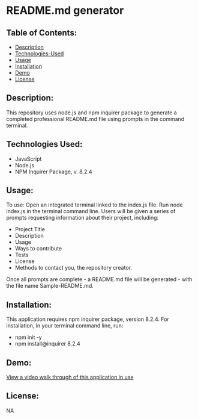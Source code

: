 # README.md generator

## Table of Contents:

- [Description](#description)
- [Technologies-Used](#technologies-used)
- [Usage](#usage)
- [Installation](#installation)
- [Demo](#demo)
- [License](#license)

## Description:

This repository uses node.js and npm inquirer package to generate a completed professional README.md file using prompts in the command terminal.

## Technologies Used:

- JavaScript
- Node.js
- NPM Inquirer Package, v. 8.2.4

## Usage:

To use: Open an integrated terminal linked to the index.js file. Run node index.js in the terminal command line. Users will be given a series of prompts requesting information about their project, including:

- Project Title
- Description
- Usage
- Ways to contribute
- Tests
- License
- Methods to contact you, the repository creator.

Once all prompts are complete - a README.md file will be generated - with the file name Sample-README.md.

## Installation:

This application requires npm inquirer package, version 8.2.4.
For installation, in your terminal command line, run:

- npm init -y
- npm install@inquirer 8.2.4

## Demo:

[View a video walk through of this application in use]()

## License:

NA
